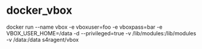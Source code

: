 # docker_vbox

docker run --name vbox -e vboxuser=foo -e vboxpass=bar -e VBOX_USER_HOME=/data -d --privileged=true -v /lib/modules:/lib/modules -v /data:/data s4ragent/vbox

